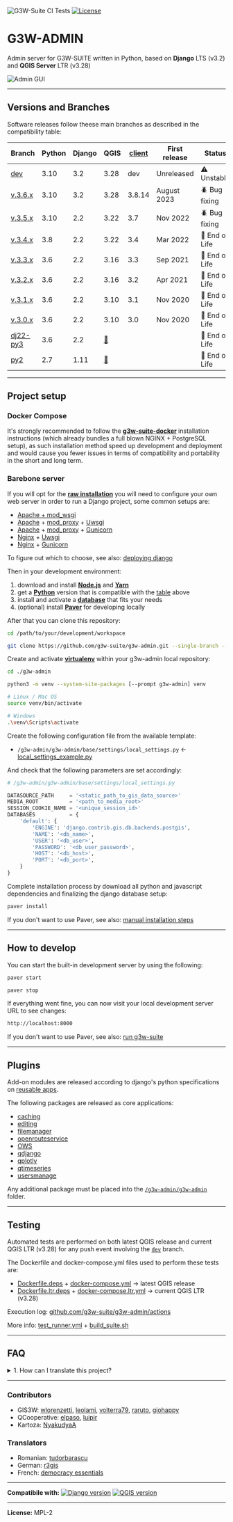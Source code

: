 ![G3W-Suite CI Tests](https://github.com/g3w-suite/g3w-admin/actions/workflows/test_runner.yml/badge.svg)
[![License](https://img.shields.io/badge/license-MPL%202-blue.svg?style=flat)](LICENSE)

# G3W-ADMIN

Admin server for G3W-SUITE written in Python, based on **Django** LTS (v3.2) and **QGIS Server** LTR (v3.28)

![Admin GUI](https://user-images.githubusercontent.com/9614886/189155796-6feff629-b500-4e38-b7c2-d98b53ae7564.png)

---

## Versions and Branches

Software releases follow theese main branches as described in the compatibility table:

| Branch     | Python         | Django         | QGIS          | [client] | First release | Status         |
|------------|----------------|----------------|---------------|----------|---------------|----------------|
| [dev]      | 3.10           | 3.2            | 3.28          | dev      | Unreleased    | ⚠️️ Unstable     |
| [v.3.6.x]  | 3.10           | 3.2            | 3.28          | 3.8.14   | August 2023   | 🪲️ Bug fixing   |
| [v.3.5.x]  | 3.10           | 2.2            | 3.22          | 3.7      | Nov 2022      | 🪲️ Bug fixing   |
| [v.3.4.x]  | 3.8            | 2.2            | 3.22          | 3.4      | Mar 2022      | 🚨 End of Life |
| [v.3.3.x]  | 3.6            | 2.2            | 3.16          | 3.3      | Sep 2021      | 🚨 End of Life | 
| [v.3.2.x]  | 3.6            | 2.2            | 3.16          | 3.2      | Apr 2021      | 🚨 End of Life |
| [v.3.1.x]  | 3.6            | 2.2            | 3.10          | 3.1      | Nov 2020      | 🚨 End of Life |
| [v.3.0.x]  | 3.6            | 2.2            | 3.10          | 3.0      | Nov 2020      | 🚨 End of Life |
| [dj22-py3] | 3.6            | 2.2            | [🔗]          |          |               | 🚨 End of Life |
| [py2]      | 2.7            | 1.11           | [🔗]          |          |               | 🚨 End of Life |

[dev]: https://github.com/g3w-suite/g3w-admin/tree/dev
[v.3.6.x]: https://github.com/g3w-suite/g3w-admin/tree/v.3.6.x
[v.3.5.x]: https://github.com/g3w-suite/g3w-admin/tree/v.3.5.x
[v.3.4.x]: https://github.com/g3w-suite/g3w-admin/tree/v.3.4.x
[v.3.3.x]: https://github.com/g3w-suite/g3w-admin/tree/v.3.3.x
[v.3.2.x]: https://github.com/g3w-suite/g3w-admin/tree/v.3.2.x
[v.3.1.x]: https://github.com/g3w-suite/g3w-admin/tree/v.3.1.x
[v.3.0.x]: https://github.com/g3w-suite/g3w-admin/tree/v.3.0.x
[dj22-py3]: https://github.com/g3w-suite/g3w-admin/tree/dj22-py3
[py2]: https://github.com/g3w-suite/g3w-admin/tree/py2
[🔗]: https://github.com/g3w-suite/g3w-suite-docker/issues/25
[client]: https://github.com/g3w-suite/g3w-client

---

## Project setup

### Docker Compose

It's strongly recommended to follow the [**g3w-suite-docker**](https://github.com/g3w-suite/g3w-suite-docker) installation instructions (which already bundles a full blown NGINX + PostgreSQL setup), as such installation method speed up development and deployment and would cause you fewer issues in terms of compatibility and portability in the short and long term.

### Barebone server

If you will opt for the [**raw installation**](https://g3w-suite.readthedocs.io/en/latest/install.html#raw-installation) you will need to configure your own web server in order to run a Django project, some common setups are:

* [Apache + mod_wsgi](https://docs.djangoproject.com/en/2.2/howto/deployment/wsgi/modwsgi/)
* [Apache](https://httpd.apache.org/) + [mod_proxy](https://httpd.apache.org/docs/2.4/mod/mod_proxy.html) + [Uwsgi](https://uwsgi-docs.readthedocs.io/en/latest/)
* [Apache](https://httpd.apache.org/) + [mod_proxy](https://httpd.apache.org/docs/2.4/mod/mod_proxy.html) + [Gunicorn](http://gunicorn.org/)
* [Nginx](https://nginx.org/) + [Uwsgi](https://uwsgi-docs.readthedocs.io/en/latest/)
* [Nginx](https://nginx.org/) + [Gunicorn](http://gunicorn.org/)

To figure out which to choose, see also: [deploying django](https://docs.djangoproject.com/en/2.2/howto/deployment/)

Then in your development environment:

1. download and install [**Node.js**](https://nodejs.org/en/download/) and [**Yarn**](https://yarnpkg.com/en/docs/install)
2. get a [**Python**](https://www.python.org/downloads/) version that is compatible with the [table](#versions-and-branches) above
3. install and activate a [**database**](https://docs.djangoproject.com/en/2.2/ref/databases/) that fits your needs
4. (optional) install [**Paver**](https://pythonhosted.org/Paver/#installation) for developing locally

After that you can clone this repository:

```sh
cd /path/to/your/development/workspace

git clone https://github.com/g3w-suite/g3w-admin.git --single-branch --branch dev ./g3w-admin
```

Create and activate [**virtualenv**](https://packaging.python.org/en/latest/guides/installing-using-pip-and-virtual-environments/#creating-a-virtual-environment) within your g3w-admin local repository:

```sh
cd ./g3w-admin

python3 -m venv --system-site-packages [--prompt g3w-admin] venv
```

```sh
# Linux / Mac OS
source venv/bin/activate

# Windows
.\venv\Scripts\activate
```

Create the following configuration file from the available template:

- `/g3w-admin/g3w-admin/base/settings/local_settings.py` ← [local_settings_example.py](g3w-admin/base/settings/local_settings_example.py)

And check that the following parameters are set accordingly:

```py
# /g3w-admin/g3w-admin/base/settings/local_settings.py

DATASOURCE_PATH     = '<static_path_to_gis_data_source>'
MEDIA_ROOT          = '<path_to_media_root>'
SESSION_COOKIE_NAME = '<unique_session_id>'
DATABASES           = {
    'default': {
        'ENGINE': 'django.contrib.gis.db.backends.postgis',
        'NAME': '<db_name>',
        'USER': '<db_user>',
        'PASSWORD': '<db_user_password>',
        'HOST': '<db_host>',
        'PORT': '<db_port>',
    }
}
```

Complete installation process by download all python and javascript dependencies and finalizing the django database setup:

```sh
paver install
```

If you don't want to use Paver, see also: [manual installation steps](https://g3w-suite.readthedocs.io/en/latest/install.html#manual-installation-steps)

---

## How to develop

You can start the built-in development server by using the following:

```sh
paver start
```

```sh
paver stop
```

If everything went fine, you can now visit your local development server URL to see changes:

```sh
http://localhost:8000
```

If you don't want to use Paver, see also: [run g3w-suite](https://g3w-suite.readthedocs.io/en/latest/install.html#run-g3w-suite)

---

## Plugins

Add-on modules are released according to django's python specifications on [reusable apps](https://docs.djangoproject.com/en/2.2/intro/reusable-apps/).

The following packages are released as core applications:

- [caching](./g3w-admin/caching)
- [editing](./g3w-admin/editing)
- [filemanager](./g3w-admin/filemanager)
- [openrouteservice](./g3w-admin/openrouteservice)
- [OWS](./g3w-admin/OWS)
- [qdjango](./g3w-admin/qdjango)
- [qplotly](./g3w-admin/qplotly)
- [qtimeseries](./g3w-admin/qtimeseries)
- [usersmanage](./g3w-admin/usersmanage)

Any additional package must be placed into the [`/g3w-admin/g3w-admin`](./g3w-admin) folder.

---

## Testing

Automated tests are performed on both latest QGIS release and current QGIS LTR (v3.28) for any push event involving the [`dev`](https://github.com/g3w-suite/g3w-admin/tree/dev) branch.

The Dockerfile and docker-compose.yml files used to perform these tests are:

- [Dockerfile.deps](ci_scripts/Dockerfile.deps) + [docker-compose.yml](docker-compose.yml) → latest QGIS release
- [Dockerfile.ltr.deps](ci_scripts/Dockerfile.ltr.deps) + [docker-compose.ltr.yml](docker-compose.ltr.yml) → current QGIS LTR (v3.28)

Execution log: [github.com/g3w-suite/g3w-admin/actions](https://github.com/g3w-suite/g3w-admin/actions)

More info: [test_runner.yml](./.github/workflows/test_runner.yml) + [build_suite.sh](./ci_scripts/build_suite.sh)

---

## FAQ

<details>

<summary>1. How can I translate this project?</summary>

Translations management is a part of the Django framework, all available translations are located in the [/g3w-admin/locale](./g3w-admin/locale) folder.

Depending on the component you want to translate you can start by consulting one of the following:

- [how to create language files?](https://docs.djangoproject.com/en/2.2/topics/i18n/translation/#localization-how-to-create-language-files)
- [translating Python](https://docs.djangoproject.com/en/2.2/topics/i18n/translation/#internationalization-in-python-code)
- [translating Templates](https://docs.djangoproject.com/en/2.2/topics/i18n/translation/#internationalization-in-template-code)
- [translating Javascript](https://docs.djangoproject.com/en/2.2/topics/i18n/translation/#internationalization-in-javascript-code)
- [translating URLs](https://docs.djangoproject.com/en/2.2/topics/i18n/translation/#module-django.conf.urls.i18n)
- [implementation notes](https://docs.djangoproject.com/en/2.2/topics/i18n/translation/#implementation-notes) and [miscellaneous](https://docs.djangoproject.com/en/2.2/topics/i18n/translation/#miscellaneous)

</details>

---

### Contributors

* GIS3W: [wlorenzetti](https://github.com/wlorenzetti), [leolami](https://github.com/leolami/), [volterra79](https://github.com/volterra79), [raruto](https://github.com/Raruto), [giohappy](https://github.com/giohappy)
* QCooperative: [elpaso](https://github.com/elpaso), [luipir](https://github.com/luipir)
* Kartoza: [NyakudyaA](https://github.com/NyakudyaA)

### Translators

* Romanian: [tudorbarascu](https://github.com/tudorbarascu)
* German: [r3gis](https://www.r3gis.com)
* French: [democracy essentials](https://www.democracy-essentials.eu)

---

**Compatibile with:**
[![Django version](https://img.shields.io/badge/Django-2.2-1EB300.svg?style=flat)](https://www.djangoproject.com/download/)
[![QGIS version](https://img.shields.io/badge/QGIS%20LTR-3.28-1EB300.svg?style=flat)](https://www.qgis.org/en/site/forusers/download.html)

---

**License:** MPL-2
